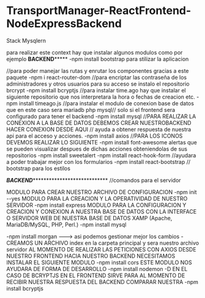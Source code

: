 # TransportManager-ReactFrontend-NodeExpressBackend
Stack Mysqlern

para realizar este context hay que instalar algunos modulos como por ejemplo
********************************BACKEND*************************************
-npm install bootstrap para stilizar la aplicacion

//para poder manejar las rutas y enrutar los componentes gracias a este paquete
-npm i react-router-dom
//para encriptar las contraseña de los administradores y otros usuarios para su acceso se instalo el repositorio brcrypt
-npm install bcryptjs
//para instalar time.ago hay que instalar el siguiente repositorio que nos interpretara la hora o fechas de creacion etc.
-npm install timeago.js
//para instalar el modulo de conexion base de datos que en este caso sera mariadb php mysql// solo si el frontend sera configurado para tener el backend
-npm install mysql 
//PARA REALIZAR LA CONEXION A LA BASE DE DATOS DEBEMOS CREAR NUESTROBACKEND HACER CONEXION DESDE AQUI // ayuda a obtener respuesta de nuestra api para el acceso y acciones.
-npm install axios
//PARA LOS ICONOS DEVEMOS REALIZAR LO SIGUIENTE
-npm install font-awesome
alertas que se pueden visualizar despues de dichas acciones obteniendolas de sus repositorios
-npm install sweetalert 
-npm install react-hook-form //ayudara a poder trabajar mejor con los formularios
-npm install react-bootstrap // bootstrap para los estilos

***********************BACKEND***************************************************
//comandos para el servidor

MODULO PARA CREAR NUESTRO ARCHIVO DE CONFIGURACION
-npm init --yes
MODULO PARA LA CREACION Y LA OPERATIVIDAD DE NUESTRO SERVIDOR
-npm install express 
MODULO PARA LA CONFIGURACION Y CREACION Y CONEXION A NUESTRA BASE DE DATOS CON LA INTERFACE O SERVIDOR WEB DE NUESTRA BASE DE DATOS XAMP
(Apache, MariaDB/MySQL, PHP, Perl.)
-npm install mysql

-npm install morgan ---> asi podemos gestionar mejor los cambios
-CREAMOS UN ARCHIVO index en la carpeta principal y sera nuestro archivo servidor
AL MOMENTO DE REALIZAR LAS PETICIONES CON AXIOS DESDE NUESTRO FRONTEND HACIA NUESTRO BACKEND NECESITAMOS INSTALAR EL SIGUIENTE MODULO
-npm install cors
ESTE MODULO NOS AYUDARA DE FORMA DE DESARROLLO 
-npm install nodemon -D
EN EL CASO DE BCRYPTJS EN EL FRONTEND SIRVE PARA AL MOMENTO DE RECIBIR NUESTRA RESPUESTA DEL BACKEND COMPARAR NUESTRA 
-npm install bcryptjs
